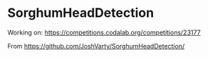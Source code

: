 # SorghumHeadDetection
Working on: https://competitions.codalab.org/competitions/23177

From https://github.com/JoshVarty/SorghumHeadDetection/

